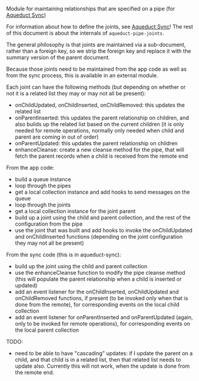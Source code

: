 Module for maintaining relationships that are specified on a pipe (for [Aqueduct Sync](https://github.com/nicocrm/aqueduct-sync))

For information about how to define the joints, see [Aqueduct Sync](https://github.com/nicocrm/aqueduct-sync)!  The rest of this document is about the internals of `aqueduct-pipe-joints`.

The general philosophy is that joints are maintained via a sub-document, rather than a foreign key, so we strip the foreign key and replace it with the summary version of the parent document.

Because those joints need to be maintained from the app code as well as from the sync process, this is available in an external module.

Each joint can have the following methods (but depending on whether or not it is a related list they may or may not all be present):

 - onChildUpdated, onChildInserted, onChildRemoved: this updates the related list
 - onParentInserted: this updates the parent relationship on children, and also builds up the related list based on the current children (it is only needed for remote operations, normally only needed when child and parent are coming in out of order)
 - onParentUpdated: this updates the parent relationship on children
 - enhanceCleanse: create a new cleanse method for the pipe, that will fetch the parent records when a child is received from the remote end

From the app code:

 - build a queue instance
 - loop through the pipes
  - get a local collection instance and add hooks to send messages on the queue
 - loop through the joints
  - get a local collection instance for the joint parent
  - build up a joint using the child and parent collection, and the rest of the configuration from the pipe
  - use the joint that was built and add hooks to invoke the onChildUpdated and onChildInserted functions
    (depending on the joint configuration they may not all be present)

From the sync code (this is in aqueduct-sync):

 - build up the joint using the child and parent collection
 - use the enhanceCleanse function to modify the pipe cleanse method (this will populate the parent relationship when a child is inserted or updated)
 - add an event listener for the onChildInserted, onChildUpdated and onChildRemoved functions, if present (to be invoked only when that is done from the remote), for corresponding events on the local child collection
 - add an event listener for onParentInserted and onParentUpdated (again, only to be invoked for remote operations), for corresponding events on the local parent collection


TODO:

 - need to be able to have "cascading" updates: if I update the parent on a child, and that child is in a related list, then that related list needs to update also.  Currently this will not work, when the update is done from the remote end.
